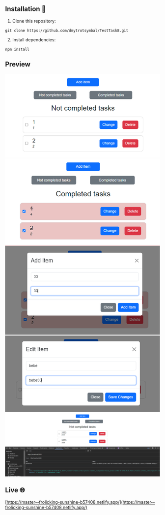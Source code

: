 ## Installation 👷

1. Clone this repository:

```
git clone https://github.com/dmytrotsymbal/TestTask8.git
```

2. Install dependencies:

```
npm install
```

## Preview

![Alt text](/public/git-image1.png)
![Alt text](/public/git-image2.png)
![Alt text](/public/git-image3.png)
![Alt text](/public/git-image4.png)
![Local storage](/public/git-image5.png)

## Live 🌐

[https://master--frolicking-sunshine-b57408.netlify.app/](https://master--frolicking-sunshine-b57408.netlify.app/)
